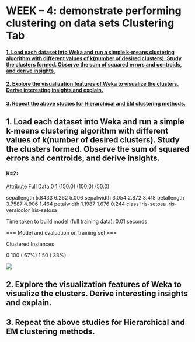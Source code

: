 # WEEK – 4: demonstrate performing clustering on data sets Clustering Tab


#### [1. Load each dataset into Weka and run a simple k-means clustering algorithm with different values of k(number of desired clusters). Study the clusters formed. Observe the sum of squared errors and centroids, and derive insights.](#section-1)

#### [2. Explore the visualization features of Weka to visualize the clusters. Derive interesting insights and explain.](#section-2)

#### [3. Repeat the above studies for Hierarchical and EM clustering methods.](#section-3)


## 1. Load each dataset into Weka and run a simple k-means clustering algorithm with different values of k(number of desired clusters). Study the clusters formed. Observe the sum of squared errors and centroids, and derive insights.<a name="section-1"></a>

#### K=2:

Attribute                Full Data               0               1
                           (150.0)         (100.0)          (50.0)

sepallength                 5.8433           6.262           5.006
sepalwidth                   3.054           2.872           3.418
petallength                 3.7587           4.906           1.464
petalwidth                  1.1987           1.676           0.244
class                  Iris-setosa Iris-versicolor     Iris-setosa




Time taken to build model (full training data): 0.01 seconds

=== Model and evaluation on training set ===

Clustered Instances

0      100 ( 67%)
1       50 ( 33%)


<img src="C:\Users\HP\Pictures\Screenshots\Screenshot 2024-04-07 222539.png" >


## 2. Explore the visualization features of Weka to visualize the clusters. Derive interesting insights and explain.<a name="section-2"></a>



## 3. Repeat the above studies for Hierarchical and EM clustering methods.<a name="section-3"></a>


